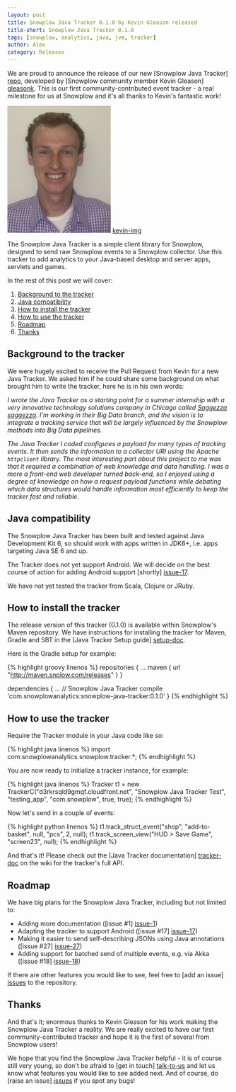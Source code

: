 ```yaml
---
layout: post
title: Snowplow Java Tracker 0.1.0 by Kevin Gleason released
title-short: Snowplow Java Tracker 0.1.0
tags: [snowplow, analytics, java, jvm, tracker]
author: Alex
category: Releases
---
```


We are proud to announce the release of our new [Snowplow Java Tracker] [repo], developed by [Snowplow community member Kevin Gleason] [gleasonk]. This is our first community-contributed event tracker - a real milestone for us at Snowplow and it's all thanks to Kevin's fantastic work!

![kevin-img] [kevin-img]

The Snowplow Java Tracker is a simple client library for Snowplow, designed to send raw Snowplow events to a Snowplow collector. Use this tracker to add analytics to your Java-based desktop and server apps, servlets and games.

In the rest of this post we will cover:

1. [Background to the tracker](/blog/2014/06/20/snowplow-java-tracker-0.1.0-released/#background)
2. [Java compatibility](/blog/2014/06/20/snowplow-java-tracker-0.1.0-released/#compatibility)
3. [How to install the tracker](/blog/2014/06/20/snowplow-java-tracker-0.1.0-released/#get)
4. [How to use the tracker](/blog/2014/06/20/snowplow-java-tracker-0.1.0-released/#usage)
5. [Roadmap](/blog/2014/06/20/snowplow-java-tracker-0.1.0-released/#roadmap)
6. [Thanks](/blog/2014/06/20/snowplow-java-tracker-0.1.0-released/#thanks)

<!--more-->

<div class="html">
<h2><a name="background">Background to the tracker</a></h2>
</div>

We were hugely excited to receive the Pull Request from Kevin for a new Java Tracker. We asked him if he could share some background on what brought him to write the tracker, here he is in his own words:

_I wrote the Java Tracker as a starting point for a summer internship with a very innovative technology solutions company in Chicago called [Saggezza] [saggezza]. I'm working in their Big Data branch, and the vision is to integrate a tracking service that will be largely influenced by the Snowplow methods into Big Data pipelines._

_The Java Tracker I coded configures a payload for many types of tracking events. It then sends the information to a collector URI using the Apache `httpclient` library. The most interesting part about this project to me was that it required a combination of web knowledge and data handling. I was a more a front-end web developer turned back-end, so I enjoyed using a degree of knowledge on how a request payload functions while debating which data structures would handle information most efficiently to keep the tracker fast and reliable._

<div class="html">
<h2><a name="compatibility">Java compatibility</a></h2>
</div>

The Snowplow Java Tracker has been built and tested against Java Development Kit 6, so should work with apps written in JDK6+, i.e. apps targeting Java SE 6 and up.

The Tracker does not yet support Android. We will decide on the best course of action for adding Android support [shortly] [issue-17].

We have not yet tested the tracker from Scala, Clojure or JRuby.

<div class="html">
<h2><a name="get">How to install the tracker</a></h2>
</div>

The release version of this tracker (0.1.0) is available within Snowplow's Maven repository. We have instructions for installing the tracker for Maven, Gradle and SBT in the [Java Tracker Setup guide] [setup-doc].

Here is the Gradle setup for example:

{% highlight groovy linenos %}
repositories {
    ...
    maven {
        url "http://maven.snplow.com/releases"
    }
}

dependencies {
    ...
    // Snowplow Java Tracker
    compile 'com.snowplowanalytics:snowplow-java-tracker:0.1.0'
}
{% endhighlight %}

<div class="html">
<h2><a name="usage">How to use the tracker</a></h2>
</div>

Require the Tracker module in your Java code like so:

{% highlight java linenos %}
import com.snowplowanalytics.snowplow.tracker.*;
{% endhighlight %}

You are now ready to initialize a tracker instance, for example:

{% highlight java linenos %}
Tracker t1 = new TrackerC("d3rkrsqld9gmqf.cloudfront.net", "Snowplow Java Tracker Test", "testing_app", "com.snowplow", true, true);
{% endhighlight %}

Now let's send in a couple of events:

{% highlight python linenos %}
t1.track_struct_event("shop", "add-to-basket", null, "pcs", 2, null);
t1.track_screen_view("HUD > Save Game", "screen23", null);
{% endhighlight %}

And that's it! Please check out the [Java Tracker documentation] [tracker-doc] on the wiki for the tracker's full API.

<div class="html">
<h2><a name="roadmap">Roadmap</a></h2>
</div>

We have big plans for the Snowplow Java Tracker, including but not limited to:

* Adding more documentation ([issue #1] [issue-1])
* Adapting the tracker to support Android ([issue #17] [issue-17])
* Making it easier to send self-describing JSONs using Java annotations ([issue #27] [issue-27])
* Adding support for batched send of multiple events, e.g. via Akka ([issue #18] [issue-18])

If there are other features you would like to see, feel free to [add an issue] [issues] to the repository.

<div class="html">
<h2><a name="thanks">Thanks</a></h2>
</div>

And that's it; enormous thanks to Kevin Gleason for his work making the Snowplow Java Tracker a reality. We are really excited to have our first community-contributed tracker and hope it is the first of several from Snowplow users!

We hope that you find the Snowplow Java Tracker helpful - it is of course still very young, so don't be afraid to [get in touch] [talk-to-us] and let us know what features you would like to see added next. And of course, do [raise an issue] [issues] if you spot any bugs!

[gleasonk]: https://github.com/GleasonK/
[kevin-img]: /assets/img/blog/2014/06/kevin-gleason.jpg
[saggezza]: http://www.saggezza.com/

[setup-doc]: https://github.com/snowplow/snowplow/wiki/Java-Tracker-Setup
[tracker-doc]: https://github.com/snowplow/snowplow/wiki/Android-and-Java-Tracker

[repo]: https://github.com/snowplow/snowplow-java-tracker
[issues]: https://github.com/snowplow/snowplow-java-tracker/issues
[issue-1]: https://github.com/snowplow/snowplow-java-tracker/issues/1
[issue-17]: https://github.com/snowplow/snowplow-java-tracker/issues/17
[issue-18]: https://github.com/snowplow/snowplow-java-tracker/issues/18
[issue-27]: https://github.com/snowplow/snowplow-java-tracker/issues/27

[talk-to-us]: https://github.com/snowplow/snowplow/wiki/Talk-to-us
